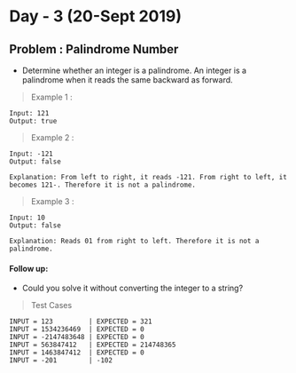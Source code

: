 # Day - 3 (20-Sept 2019)

## Problem : Palindrome Number

- Determine whether an integer is a palindrome. An integer is a palindrome when it reads the same backward as forward.

> Example 1 :

```
Input: 121
Output: true
```

> Example 2 :

```
Input: -121
Output: false

Explanation: From left to right, it reads -121. From right to left, it becomes 121-. Therefore it is not a palindrome.
```

> Example 3 :

```
Input: 10
Output: false

Explanation: Reads 01 from right to left. Therefore it is not a palindrome.
```

#### Follow up:

- Could you solve it without converting the integer to a string?

> Test Cases

```
INPUT = 123         | EXPECTED = 321
INPUT = 1534236469  | EXPECTED = 0
INPUT = -2147483648 | EXPECTED = 0
INPUT = 563847412   | EXPECTED = 214748365
INPUT = 1463847412  | EXPECTED = 0
INPUT = -201        | -102
```
